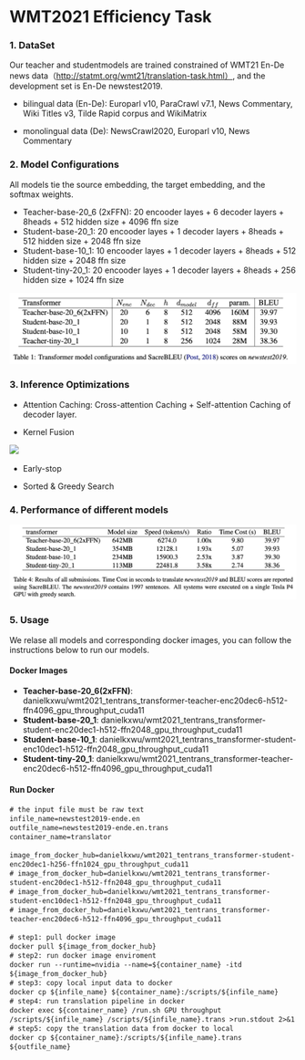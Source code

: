 # WMT2021 Efficiency Task

### 1. DataSet
Our teacher and studentmodels are trained constrained of WMT21 En-De news data（http://statmt.org/wmt21/translation-task.html）, and the development set is En-De newstest2019.

- bilingual data (En-De): Europarl v10, ParaCrawl v7.1, News Commentary, Wiki Titles v3, Tilde Rapid corpus and WikiMatrix

- monolingual data (De): NewsCrawl2020, Europarl v10, News Commentary

  

### 2. Model Configurations

All models tie the source embedding, the target embedding, and the softmax weights. 

- Teacher-base-20_6 (2xFFN): 20 encooder layes + 6 decoder layers + 8heads + 512 hidden size + 4096 ffn size
- Student-base-20_1: 20 encooder layes + 1 decoder layers + 8heads + 512 hidden size + 2048 ffn size
- Student-base-10_1: 10 encooder layes + 1 decoder layers + 8heads + 512 hidden size + 2048 ffn size
- Student-tiny-20_1: 20 encooder layes + 1 decoder layers + 8heads + 256 hidden size + 1024 ffn size

![alt text](https://github.com/TenTrans/TenTrans-Decoding/blob/master/examples/model_conf.png?raw=true)



### 3. Inference Optimizations

- Attention Caching: Cross-attention Caching + Self-attention Caching of decoder layer.

- Kernel Fusion
<image src="https://github.com/TenTrans/TenTrans-Decoding/blob/master/examples/kernel_fusion.png?raw=true" width="800" >

- Early-stop

- Sorted & Greedy Search

  


### 4. Performance of different models

![alt text](https://github.com/TenTrans/TenTrans-Decoding/blob/master/examples/performance.png?raw=true)



### 5. Usage 
We relase all models and corresponding docker images, you can follow the instructions below to run our models.

#### Docker Images
- **Teacher-base-20_6(2xFFN)**: danielkxwu/wmt2021_tentrans_transformer-teacher-enc20dec6-h512-ffn4096_gpu_throughput_cuda11
- **Student-base-20_1**: danielkxwu/wmt2021_tentrans_transformer-student-enc20dec1-h512-ffn2048_gpu_throughput_cuda11
- **Student-base-10_1**: danielkxwu/wmt2021_tentrans_transformer-student-enc10dec1-h512-ffn2048_gpu_throughput_cuda11
- **Student-tiny-20_1**: danielkxwu/wmt2021_tentrans_transformer-teacher-enc20dec6-h512-ffn4096_gpu_throughput_cuda11

#### Run Docker

```shell
# the input file must be raw text
infile_name=newstest2019-ende.en
outfile_name=newstest2019-ende.en.trans
container_name=translator

image_from_docker_hub=danielkxwu/wmt2021_tentrans_transformer-student-enc20dec1-h256-ffn1024_gpu_throughput_cuda11
# image_from_docker_hub=danielkxwu/wmt2021_tentrans_transformer-student-enc20dec1-h512-ffn2048_gpu_throughput_cuda11
# image_from_docker_hub=danielkxwu/wmt2021_tentrans_transformer-student-enc10dec1-h512-ffn2048_gpu_throughput_cuda11
# image_from_docker_hub=danielkxwu/wmt2021_tentrans_transformer-teacher-enc20dec6-h512-ffn4096_gpu_throughput_cuda11

# step1: pull docker image
docker pull ${image_from_docker_hub}
# step2: run docker image enviroment
docker run --runtime=nvidia --name=${container_name} -itd ${image_from_docker_hub}
# step3: copy local input data to docker
docker cp ${infile_name} ${container_name}:/scripts/${infile_name}
# step4: run translation pipeline in docker
docker exec ${container_name} /run.sh GPU throughput /scripts/${infile_name} /scripts/${infile_name}.trans >run.stdout 2>&1
# step5: copy the translation data from docker to local
docker cp ${container_name}:/scripts/${infile_name}.trans ${outfile_name}
